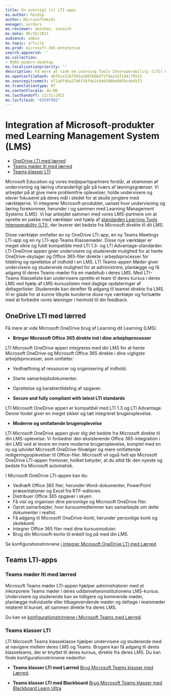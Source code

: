 ```yaml
---
title: En oversigt til LTI-apps
ms.author: heidip
author: MicrosoftHeidi
manager: serdars
ms.reviewer: amitman, sovaish
ms.date: 06/15/2021
audience: admin
ms.topic: article
ms.prod: microsoft-365-enterprise
search.appverid: ''
ms.collection:
- M365-modern-desktop
ms.localizationpriority: ''
description: Få mere at vide om Learning Tools Interoperability (LTI) Office-apps i M365, og hvordan de kan hjælpe undervisere, når de integrerer Office-apps i deres Learning Management System (LMS).
ms.openlocfilehash: d6fbce11bf583a168f6b0d71f9aa15f144179515
ms.sourcegitcommit: b71a8fdda2746f18fde2c94d188be89f9cab45f2
ms.translationtype: HT
ms.contentlocale: da-DK
ms.lasthandoff: 12/21/2021
ms.locfileid: "63597992"
---
```

# <a name="integrating-microsoft-products-with-your-learning-management-system-lms"></a>Integration af Microsoft-produkter med Learning Management System (LMS)

- [OneDrive LTI med lærred](#onedrive-lti-with-canvas)
- [Teams møder lti med lærred](#teams-meetings-lti-with-canvas)
- [Teams klasser LTI](#teams-classes-lti)

Microsoft Education og vores tredjepartspartnere forstår, at strømmen af undervisning og læring uforanderligt går på tværs af løsningsgrænser. Vi arbejder på at give mere problemfrie oplevelser, holde undervisere og elever fokuseret på deres mål i stedet for at skulle jonglere med værktøjerne. Vi integrerer Microsoft-produkter, uanset hvor undervisning og læring forekommer, herunder i og sammen med Learning Management Systems (LMS). Vi har arbejdet sammen med vores LMS-partnere om at oprette en pakke med værktøjer ved hjælp af [standarden Learning Tools Interoperability (LTI),](https://www.imsglobal.org/activity/learning-tools-interoperability) der leverer det bedste fra Microsoft direkte til dit LMS.

Disse værktøjer omfatter en ny OneDrive LTI-app, en ny Teams Meetings LTI-app og en ny LTI-app Teams Klassemøder. Disse nye værktøjer er meget sikre og fuldt kompatible med LTI 1.3- og LTI Advantage-standarder. LTI OneDrive appen giver undervisere og studerende mulighed for at hente OneDrive-skylager og Office 365-filer direkte i arbejdsprocesser for tildeling og oprettelse af indhold i en LMS. LTI Teams-appen Møder giver undervisere og studerende mulighed for at administrere, planlægge og få adgang til deres Teams-møder fra en mødehub i deres LMS. Med LTI-Teams Klasseliste kan undervisere oprette et team til deres kursus i deres LMS ved hjælp af LMS-kursuslisten med daglige opdateringer af deltagerlister. Studerende kan derefter få adgang til teamet direkte fra LMS. Vi er glade for at kunne tilbyde kunderne disse nye værktøjer og fortsætte med at forbedre vores løsninger i henhold til din feedback.

## <a name="onedrive-lti-with-canvas"></a>OneDrive LTI med lærred

Få mere at vide Microsoft OneDrive brug af Learning dit Learning (LMS).

- **Bringer Microsoft Office 365 direkte ind i dine arbejdsprocesser**

LTI Microsoft OneDrive appen integreres med din LMS for at hente Microsoft OneDrive og Microsoft Office 365 direkte i dine vigtigste arbejdsprocesser, som omfatter:

- Vedhæftning af ressourcer og organisering af indhold.
- Starte samarbejdsdokumenter.
- Oprettelse og karaktertildeling af opgaver.

- **Secure and fully compliant with latest LTI standards**

LTI Microsoft OneDrive appen er kompatibel med LTI 1.3 og LTI Advantage. Denne fordel giver en meget sikker og tæt integreret brugeroplevelse.

- **Moderne og omfattende brugeroplevelse**

LTI Microsoft OneDrive appen giver dig det bedste fra Microsoft direkte til din LMS-oplevelse. Vi forbedrer den eksisterende Office 365-integration i din LMS ved at levere en mere moderne brugeroplevelse, komplet med en ny og udvidet Microsoft OneDrive-filvælger og mere omfattende redigeringsoplevelser til Office-filer. Microsoft vil også helt eje Microsoft OneDrive LTI-appen fremover, hvilket betyder, at du altid får den nyeste og bedste fra Microsoft automatisk.

I Microsoft OneDrive LTI-appen kan du:

- Vedhæft Office 365 filer, herunder Word-dokumenter, PowerPoint præsentationer og Excel fra RTF-editoren.
- Distribuer Office 365 opgaver i skyen.
- Få vist og organiser dine personlige og Microsoft OneDrive filer.
- Opret samarbejder, hvor kursusmedlemmer kan samarbejde om delte dokumenter i realtid.
- Få adgang til Microsoft OneDrive-konti, herunder personlige konti og skolekonti.
- Integrer Office 365 filer med dine kursusmoduler.
- Brug din Microsoft-konto til enkelt log på med din LMS.

Se konfigurationstrinnene [i Integrer Microsoft OneDrive LTI med Lærred](onedrive-lti.md).

## <a name="teams-lti-apps"></a>Teams LTI-apps

### <a name="teams-meetings-lti-with-canvas"></a>Teams møder lti med lærred

Microsoft Teams møder LTI-appen hjælper administratorer med at inkorporere Teams møder i deres uddannelsesinstitutionens LMS-kursus. Undervisere og studerende kan se tidligere og kommende møder, planlægge individuelle eller tilbagevendende møder og deltage i teammøder relateret til kurset, alt sammen direkte fra deres LMS.

Du kan se [konfigurationstrinnene i Microsoft Teams med Lærred](teams-meetings-with-canvas.md).

### <a name="teams-classes-lti"></a>Teams klasser LTI

LTI Microsoft Teams klasseklasse hjælper undervisere og studerende med at navigere mellem deres LMS og Teams. Brugere kan få adgang til deres klasseteams, der er knyttet til deres kursus, direkte fra deres LMS. Du kan finde konfigurationstrinnene nedenfor:

- **Teams klasser LTI med Lærred** [Brug Microsoft Teams klasser med Lærred](teams-classes-with-canvas.md).

- **Teams klasser LTI med Blackboard** [Brug Microsoft Teams klasser med Blackboard Learn Ultra](teams-classes-with-blackboard.md)

